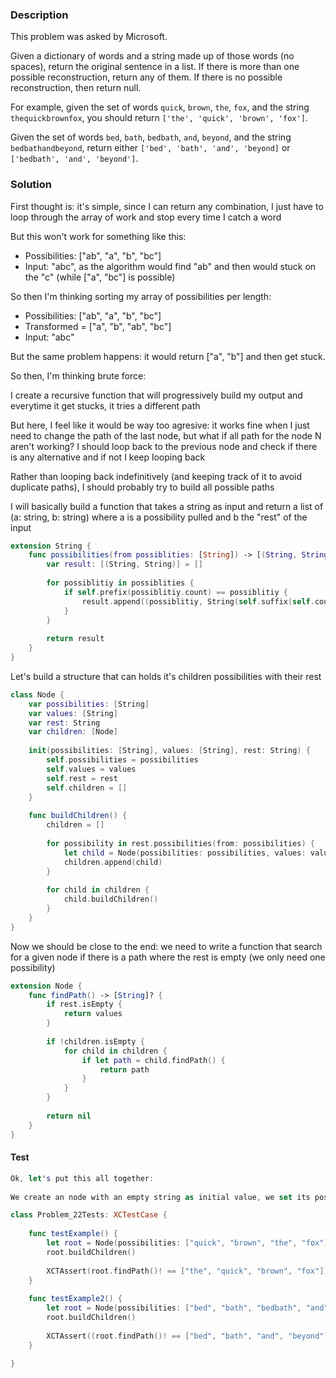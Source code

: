 ### Description

This problem was asked by Microsoft.

Given a dictionary of words and a string made up of those words (no spaces), return the original sentence in a list. If there is more than one possible reconstruction, return any of them. If there is no possible reconstruction, then return null.

For example, given the set of words `quick`, `brown`, `the`, `fox`, and the string `thequickbrownfox`, you should return `['the', 'quick', 'brown', 'fox']`.

Given the set of words `bed`, `bath`, `bedbath`, `and`, `beyond`, and the string `bedbathandbeyond`, return either `['bed', 'bath', 'and', 'beyond]` or `['bedbath', 'and', 'beyond']`.

### Solution

First thought is: it's simple, since I can return any combination, I just have to loop through the array of work and stop every time I catch a word

But this won't work for something like this:

- Possibilities: ["ab", "a", "b", "bc"]
- Input: "abc", as the algorithm would find "ab" and then would stuck on the "c" (while ["a", "bc"] is possible)

So then I'm thinking sorting my array of possibilities per length:

- Possibilities: ["ab", "a", "b", "bc"]
- Transformed = ["a", "b", "ab", "bc"]
- Input: "abc"

But the same problem happens: it would return ["a", "b"] and then get stuck.

So then, I'm thinking brute force:

I create a recursive function that will progressively build my output and everytime it get stucks, it tries a different path

But here, I feel like it would be way too agresive: it works fine when I just need to change the path of the last node, but what if all path for the node N aren't working? I should loop back to the previous node and check if there is any alternative and if not I keep looping back

Rather than looping back indefinitively (and keeping track of it to avoid duplicate paths), I should probably try to build all possible paths

I will basically build a function that takes a string as input and return a list of (a: string, b: string) where a is a possibility pulled and b the "rest" of the input

```swift
extension String {
    func possibilities(from possiblities: [String]) -> [(String, String)] {
        var result: [(String, String)] = []
        
        for possiblitiy in possiblities {
            if self.prefix(possiblitiy.count) == possiblitiy {
                result.append((possiblitiy, String(self.suffix(self.count - possiblitiy.count))))
            }
        }
        
        return result
    }
}
```

Let's build a structure that can holds it's children possibilities with their rest

```swift
class Node {
    var possibilities: [String]
    var values: [String]
    var rest: String
    var children: [Node]
    
    init(possibilities: [String], values: [String], rest: String) {
        self.possibilities = possibilities
        self.values = values
        self.rest = rest
        self.children = []
    }
    
    func buildChildren() {
        children = []
        
        for possibility in rest.possibilities(from: possibilities) {
            let child = Node(possibilities: possibilities, values: values + [possibility.0], rest: possibility.1)
            children.append(child)
        }
        
        for child in children {
            child.buildChildren()
        }
    }
}
```

Now we should be close to the end: we need to write a function that search for a given node if there is a path where the rest is empty (we only need one possibility)

```swift
extension Node {
    func findPath() -> [String]? {
        if rest.isEmpty {
            return values
        }
        
        if !children.isEmpty {
            for child in children {
                if let path = child.findPath() {
                    return path
                }
            }
        }
        
        return nil
    }
}
```

#### Test

```swift
Ok, let's put this all together:
 
We create an node with an empty string as initial value, we set its possibilities

class Problem_22Tests: XCTestCase {
    
    func testExample() {
        let root = Node(possibilities: ["quick", "brown", "the", "fox"], values: [], rest: "thequickbrownfox")
        root.buildChildren()
        
        XCTAssert(root.findPath()! == ["the", "quick", "brown", "fox"])
    }
    
    func testExample2() {
        let root = Node(possibilities: ["bed", "bath", "bedbath", "and", "beyond"], values: [], rest: "bedbathandbeyond")
        root.buildChildren()
        
        XCTAssert((root.findPath()! == ["bed", "bath", "and", "beyond"]) || (root.findPath()! == ["bedbath", "and", "beyond"]))
    }

}
```